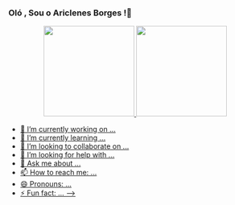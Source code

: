 ### Oló , Sou o Ariclenes Borges !👋

<div align="center">
  <a href="https://github.com/ariclenesborges">
  <img height="180em" src="https://github-readme-stats.vercel.app/api?username=ariclenesborges&show_icons=true&theme=dracula&include_all_commits=true&count_private=true"/>
  <img height="180em" src="https://github-readme-stats.vercel.app/api/top-langs/?username=ariclenesborges&layout=compact&langs_count=7&theme=dracula"/>
</div>





- 🔭 I’m currently working on ...
- 🌱 I’m currently learning ...
- 👯 I’m looking to collaborate on ...
- 🤔 I’m looking for help with ...
- 💬 Ask me about ...
- 📫 How to reach me: ...
- 😄 Pronouns: ...
- ⚡ Fun fact: ...
-->
